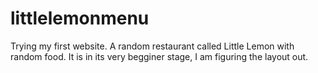 # littlelemonmenu
Trying my first website. A random restaurant called Little Lemon with random food. It is in its very begginer stage, I am figuring the layout out.
